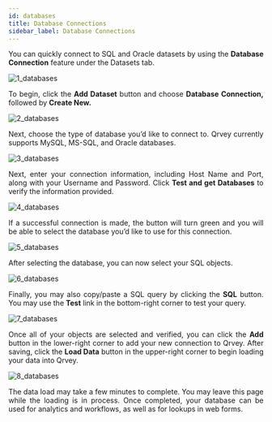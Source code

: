 ```yaml
---
id: databases
title: Database Connections
sidebar_label: Database Connections
---
```


<div style="text-align: justify">

You can quickly connect to SQL and Oracle datasets by using the **Database Connection** feature under the Datasets tab. 

![1_databases](https://s3.amazonaws.com/cdn.qrvey.com/documentation_assets/ui-docs/datasets/3.4.2.2_databases/1_databases.png#thumbnail)

To begin, click the **Add Dataset** button and choose **Database Connection,** followed by **Create New.**

![2_databases](https://s3.amazonaws.com/cdn.qrvey.com/documentation_assets/ui-docs/datasets/3.4.2.2_databases/2_databases.png#thumbnail)

Next, choose the type of database you’d like to connect to. Qrvey currently supports MySQL, MS-SQL, and Oracle databases.

![3_databases](https://s3.amazonaws.com/cdn.qrvey.com/documentation_assets/ui-docs/datasets/3.4.2.2_databases/3_databases.png#thumbnail)

Next, enter your connection information, including Host Name and Port, along with your Username and Password. Click **Test and get Databases** to verify the information provided.

![4_databases](https://s3.amazonaws.com/cdn.qrvey.com/documentation_assets/ui-docs/datasets/3.4.2.2_databases/4_databases.png#thumbnail-60)

If a successful connection is made, the button will turn green and you will be able to select the database you’d like to use for this connection.

![5_databases](https://s3.amazonaws.com/cdn.qrvey.com/documentation_assets/ui-docs/datasets/3.4.2.2_databases/5_databases.png#thumbnail-60)

After selecting the database, you can now select your SQL objects.

![6_databases](https://s3.amazonaws.com/cdn.qrvey.com/documentation_assets/ui-docs/datasets/3.4.2.2_databases/6_databases.png#thumbnail)

Finally, you may also copy/paste a SQL query by clicking the **SQL** button. You may use the **Test** link in the bottom-right corner to test your query.

![7_databases](https://s3.amazonaws.com/cdn.qrvey.com/documentation_assets/ui-docs/datasets/3.4.2.2_databases/7_databases.png#thumbnail)

Once all of your objects are selected and verified, you can click the **Add** button in the lower-right corner to add your new connection to Qrvey. After saving, click the **Load Data** button in the upper-right corner to begin loading your data into Qrvey.

![8_databases](https://s3.amazonaws.com/cdn.qrvey.com/documentation_assets/ui-docs/datasets/3.4.2.2_databases/8_databases.png#thumbnail-40)

The data load may take a few minutes to complete. You may leave this page while the loading is in process. Once completed, your database can be used for analytics and workflows, as well as for lookups in web forms.